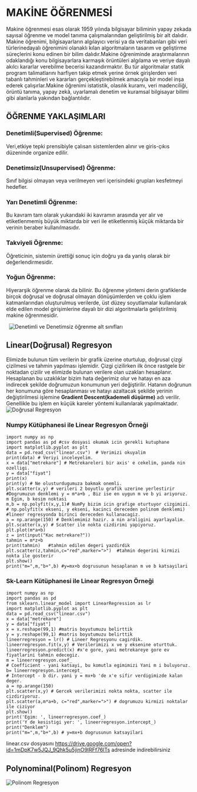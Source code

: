 # MAKİNE ÖĞRENMESİ
Makine öğrenmesi esas olarak 1959 yılında bilgisayar biliminin yapay zekada sayısal öğrenme ve model tanıma çalışmalarından geliştirilmiş bir alt dalıdır. Makine öğrenimi, bilgisayarların algılayıcı verisi ya da veritabanları gibi veri türlerinedayalı öğrenimini olanaklı kılan algoritmaların tasarım ve geliştirme süreçlerini konu edinen bir bilim dalıdır.Makine öğreniminde araştırmalarının odaklandığı konu bilgisayarlara karmaşık örüntüleri algılama ve veriye dayalı akılcı kararlar verebilme becerisi kazandırmaktır. Bu tür algoritmalar statik program talimatlarını harfiyen takip etmek yerine örnek girişlerden veri tabanlı tahminleri ve kararları gerçekleştirebilmek amacıyla bir model inşa ederek çalışırlar.Makine öğrenimi istatistik, olasılık kuramı, veri madenciliği, örüntü tanıma, yapay zekâ, uyarlamalı denetim ve kuramsal bilgisayar bilimi gibi alanlarla yakından bağlantılıdır.
	
	
## ÖĞRENME YAKLAŞIMLARI
### Denetimli(Supervised) Öğrenme:
Veri,etkiye tepki prensibiyle çalısan sistemlerden alınır ve giris-çıkıs düzeninde organize edilir.
### Denetimsiz(Unsupervised) Öğrenme:
Sınıf bilgisi olmayan veya verilmeyen veri içerisindeki grupları kesfetmeyi hedefler.
### Yarı Denetimli Öğrenme:
Bu kavram tam olarak yukarıdaki iki kavramın arasında yer alır ve etiketlenmemiş büyük miktarda bir veri ile etiketlenmiş küçük miktarda bir verinin beraber kullanılmasıdır.
### Takviyeli Öğrenme:
Öğreticinin, sistemin ürettiği sonuç için doğru ya da yanlış olarak bir değerlendirmesidir.
### Yoğun Öğrenme:
Hiyerarşik öğrenme olarak da bilinir. Bu öğrenme yöntemi derin grafiklerde birçok doğrusal ve doğrusal olmayan dönüşümlerden ve çoklu işlem katmanlarından oluşturulmuş verilerde, üst düzey soyutlamalar kullanılarak elde edilen model girişimlerine dayalı bir dizi algoritmalarla geliştirilmiş makine öğrenmesidir.
  
  
![Denetimli ve Denetimsiz öğrenme alt sınıfları](http://ahmetcevahircinar.com.tr/wp-content/uploads/2017/05/makine-ogrenmesi-algoritmalari.jpg)

## Linear(Doğrusal) Regresyon
Elimizde bulunun tüm verilerin bir grafik üzerine oturtulup, doğrusal çizgi çizilmesi ve tahmin yapılması işlemidir.
Çizgi çizilirken ilk önce rastgele bir noktadan çizilir ve elimizde bulunan verilere olan uzakları hesaplanır. Hesaplanan bu uzaklıklar bizim hata değerimiz olur ve hatayı en aza indirecek şekilde doğrumuzun konumunun yeri değiştirilir.
Hatanın doğrunun her konumuna göre hesaplanması ve hatayı azaltacak şekilde yerinin değiştirilmesi işlemine  **Gradient Descent(kademeli düşürme)** adı verilir. Genellikle bu işlem en küçük kareler yöntemi kullanılarak yapılmaktadır.
![Doğrusal Regresyon](https://mertricks.files.wordpress.com/2015/06/18.png)

### Numpy Kütüphanesi ile Linear Regresyon Örneği

	import numpy as np
	import pandas as pd #csv dosyasi okumak icin gerekli kutuphane
	import matplotlib.pyplot as plt
	data = pd.read_csv("linear.csv")  # Verimizi okuyalim
	print(data) # Veriyi inceleyelim.
	x = data["metrekare"] # Metrekareleri bir axis' e cekelim, panda nin ozelligi.
	y = data["fiyat"] 
	print(x)
	print(y) # Ne olusturdugumuza bakmak onemli.
	plt.scatter(x,y) # verileri 2 boyutlu grafik uzerine yerlestirir
	#Dogrumuzun denklemi y = m*a+b , Biz ise en uygun m ve b yi ariyoruz. m Egim, b kesim noktasi
	m,b = np.polyfit(x,y,1)# NumPy bizim icin grafige oturtuyor cizgimizi.
	# np.polyfit(x ekseni, y ekseni, kacinci dereceden polinom denklemi) 
	#lineer regresyonda birinci dereceden kullanacagiz.
	a = np.arange(150) # Denklemimiz hazir. a nin araligini ayarlayalim.
	plt.scatter(x,y) # Scatter ile nokta cizdirimi yapiyoruz.
	plt.plot(m*a+b) 
	z = int(input("Kac metrekare?"))
	tahmin = m*z+b
	print(tahmin)	#tahmin edilen degeri yazdirdik
	plt.scatter(z,tahmin,c="red",marker=">")  #tahmin degerini kirmizi nokta ile gosterir
	plt.show()
	print("m=",m,"b+",b) #y=mx+b dogrusunun hesaplanan m ve b katsayilari

### Sk-Learn Kütüphanesi ile Linear Regresyon Örneği

	import numpy as np
	import pandas as pd
	from sklearn.linear_model import LinearRegression as lr
	import matplotlib.pyplot as plt
	data = pd.read_csv("linear.csv")
	x = data["metrekare"]
	y = data["fiyat"]
	x = x.reshape(99,1) #matris boyutumuzu belirttik
	y = y.reshape(99,1) #matris boyutumuzu belirttik
	lineerregresyon = lr() # Lineer Regresyonu cagirdik.
	lineerregresyon.fit(x,y) # Verilerimizi x ve y eksenine oturttuk.
	lineerregresyon.predict(x) #x'e gore, yani metrekareye gore ev fiyatlarini tahmin edecegiz.
	m = lineerregresyon.coef_ 
	# Coefficient - yani katsayi, bu komutla egimimizi Yani m i buluyoruz.
	b= lineerregresyon.intercept_
	# Intercept - b dir. yani y = mx+b 'de x'e sifir verdigimizde kalan deger.
	a = np.arange(150)
	plt.scatter(x,y) # Gercek verilerimizi nokta nokta, scatter ile cizdiriyoruz.
	plt.scatter(a,m*a+b, c="red",marker=">") # dogrumuzu kirmizi noktalar ile ciziyor
	plt.show()
	print('Egim: ', lineerregresyon.coef_)
	print('Y de kesistigi yer: ', lineerregresyon.intercept_)
	print("Denklem")
	print("m=",m,"b+",b) # y=mx+b dogrusunun katsayilari
	
linear.csv dosyasını https://drive.google.com/open?id=1mDpK7w5JQJ_9Qhk5u5jinO9lRFf76lTs adresinde indirebilirsiniz

## Polynominal(Polinom) Regresyon
![Polinom Regresyon](http://www.datascience.istanbul/wp-content/uploads/2017/06/Lineer_Regresyon_Notlar%C4%B1_10_Polinom_Regresyon_with_R_Polinom_Model_Grafik.png)









